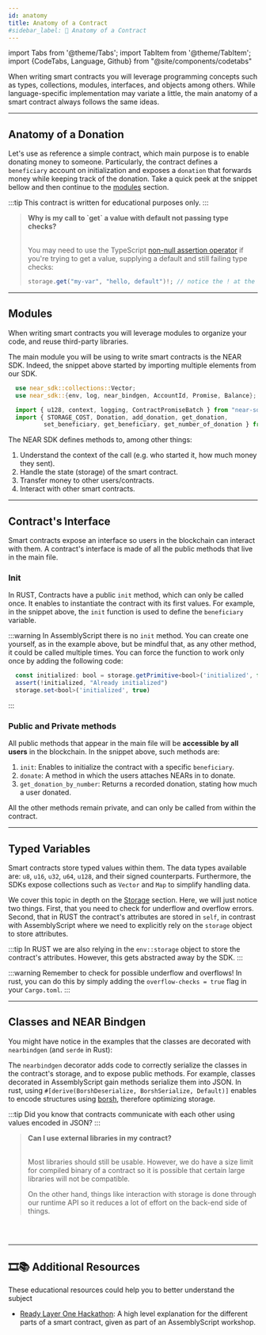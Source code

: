 ```yaml
---
id: anatomy
title: Anatomy of a Contract
#sidebar_label: 🧠 Anatomy of a Contract
---
```

import Tabs from '@theme/Tabs';
import TabItem from '@theme/TabItem';
import {CodeTabs, Language, Github} from "@site/components/codetabs"


When writing smart contracts you will leverage programming concepts such as types, collections, modules, interfaces, and objects among others. While language-specific implementation may variate a little, the main anatomy of a smart contract always follows the same ideas.

---

## Anatomy of a Donation

Let's use as reference a simple contract, which main purpose is to enable donating money to someone. Particularly, the contract defines a `beneficiary` account on initialization and exposes a `donation` that forwards money while keeping track of the donation. Take a quick peek at the snippet bellow and then continue to the [modules](#modules) section.

:::tip
This contract is written for educational purposes only.
:::

<CodeTabs>
  <Language value="🦀 - Rust" language="rust">
    <Github fname="lib.rs"
            url="https://github.com/near-examples/docs-examples/blob/main/donation-rs/contract/src/lib.rs"
            start="1" end="44" />
    <Github fname="model.rs"
            url="https://github.com/near-examples/docs-examples/blob/main/donation-rs/contract/src/model.rs" />
  </Language>
  <Language value="🚀 - AssemblyScript" language="ts">
    <Github fname="index.ts"
            url="https://github.com/near-examples/docs-examples/blob/main/donation-as/contract/assembly/index.ts"/>
    <Github fname="model.ts"
            url="https://github.com/near-examples/docs-examples/blob/main/donation-as/contract/assembly/model.ts" />
  </Language>
</CodeTabs>

<blockquote class="info">
<strong>Why is my call to `get` a value with default not passing type checks?</strong><br /><br />
  
You may need to use the TypeScript [non-null assertion operator](https://www.typescriptlang.org/docs/handbook/release-notes/typescript-2-0.html#non-null-assertion-operator) if you're trying to get a value, supplying a default and still failing type checks:

```ts
storage.get("my-var", "hello, default")!; // notice the ! at the end
```
</blockquote>

---

## Modules
When writing smart contracts you will leverage modules to organize your code, and reuse third-party libraries.

The main module you will be using to write smart contracts is the NEAR SDK. Indeed, the snippet above started by importing multiple elements from our SDK. 

<Tabs className="language-tabs" groupId="code-tabs">
  <TabItem value={0} label="🦀 - Rust">

  ```rust
    use near_sdk::collections::Vector;
    use near_sdk::{env, log, near_bindgen, AccountId, Promise, Balance};
  ```

  </TabItem>

  <TabItem value={1} label="🚀 - AssemblyScript">

  ```ts
    import { u128, context, logging, ContractPromiseBatch } from "near-sdk-as";
    import { STORAGE_COST, Donation, add_donation, get_donation,
            set_beneficiary, get_beneficiary, get_number_of_donation } from "./model";
  ```

  </TabItem>
</Tabs>

The NEAR SDK defines methods to, among other things:

1. Understand the context of the call (e.g. who started it, how much money they sent).
2. Handle the state (storage) of the smart contract.
3. Transfer money to other users/contracts.
4. Interact with other smart contracts.

---
## Contract's Interface
Smart contracts expose an interface so users in the blockchain can interact with them. A contract's interface is made of all the public methods that live in the main file.

### Init
In RUST, Contracts have a public `init` method, which can only be called once. It enables to instantiate the contract with its first values. For example, in the snippet above,
the `init` function is used to define the `beneficiary` variable.

:::warning
In AssemblyScript there is no `init` method. You can create one yourself, as in the example above, but be mindful that, as any other method, it could be called multiple times. You can force the function to work only once by adding the following code:

```ts
  const initialized: bool = storage.getPrimitive<bool>('initialized', false)
  assert(!initialized, "Already initialized")
  storage.set<bool>('initialized', true)
```
:::

### Public and Private methods
All public methods that appear in the main file will be **accessible by all users** in the blockchain. In the snippet above, such methods are:

1. `init`: Enables to initialize the contract with a specific `beneficiary`.
2. `donate`: A method in which the users attaches NEARs in to donate.
3. `get_donation_by_number`: Returns a recorded donation, stating how much a user donated.

All the other methods remain private, and can only be called from within the contract.

---

## Typed Variables

Smart contracts store typed values within them. The data types available are: `u8`, `u16`, `u32`, `u64`, `u128`, and their signed counterparts. Furthermore, the SDKs expose collections such as `Vector` and `Map` to simplify handling data.

We cover this topic in depth on the [Storage](storage.md) section. Here, we will just notice two things. First, that you need to check for underflow and overflow errors. Second, that in RUST the contract's attributes are stored in `self`, in contrast with AssemblyScript where we need to explicitly rely on the `storage` object to store attributes.

:::tip
In RUST we are also relying in the `env::storage` object to store the contract's attributes. However, this gets abstracted away by the SDK.
:::

:::warning
Remember to check for possible underflow and overflows! In rust, you can do this by simply adding the `overflow-checks = true` flag in your `Cargo.toml`.
:::

---

## Classes and NEAR Bindgen

You might have notice in the examples that the classes are decorated with `nearbindgen` (and `serde` in Rust):

<CodeTabs>
  <Language value="🦀 - Rust" language="rust">
    <Github url="https://github.com/near-examples/docs-examples/blob/main/donation-rs/contract/src/model.rs" start="8" end="20" />
  </Language>
  <Language value="🚀 - AssemblyScript" language="ts">
    <Github url="https://github.com/near-examples/docs-examples/blob/main/donation-as/contract/assembly/model.ts" start="4" end="10"/>
  </Language>
</CodeTabs>

The `nearbindgen` decorator adds code to correctly serialize the classes in the contract's storage, and to expose public methods. For example, classes decorated in AssemblyScript gain methods serialize them into JSON. In rust, using `#[derive(BorshDeserialize, BorshSerialize, Default)]` enables to encode structures using [borsh](https://borsh.io), therefore optimizing storage.

:::tip
Did you know that contracts communicate with each other using values encoded in JSON?
:::

<blockquote class="info">
<strong>Can I use external libraries in my contract?</strong><br /><br />
  
Most libraries should still be usable. However, we do have a size limit for compiled binary of a contract so it is possible that certain large libraries will not be compatible.

On the other hand, things like interaction with storage is done through our runtime API so it reduces a lot of effort on the back-end side of things.
</blockquote>

### &nbsp;
---
## 🎞️📚 Additional Resources
These educational resources could help you to better understand the subject

- [Ready Layer One Hackathon](https://www.youtube.com/watch?v=2mRpIRJ8IK0): A high level explanation for the different parts of a smart contract, given as part of an AssemblyScript workshop.